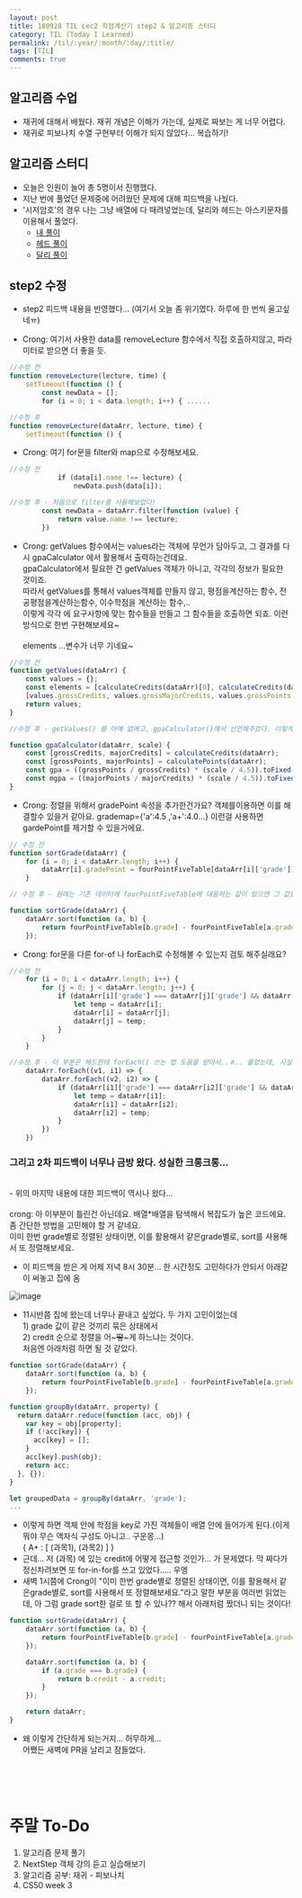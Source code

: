 ```yaml
---
layout: post
title: 180928 TIL Lec2 학점계산기 step2 & 알고리즘 스터디
category: TIL (Today I Learned)
permalink: /til/:year/:month/:day/:title/
tags: [TIL]
comments: true
---
```


## 알고리즘 수업
- 재귀에 대해서 배웠다. 재귀 개념은 이해가 가는데, 실제로 짜보는 게 너무 어렵다.
- 재귀로 피보나치 수열 구현부터 이해가 되지 않았다... 복습하기! 

## 알고리즘 스터디
- 오늘은 인원이 늘어 총 5명이서 진행했다. 
- 지난 번에 풀었던 문제중에 어려웠던 문제에 대해 피드백을 나눴다. 
- '시저암호'의 경우 나는 그냥 배열에 다 때려넣었는데, 달리와 헤드는 아스키문자를 이용해서 풀었다. <br>
    - [내 풀이](https://gist.github.com/developersoom/70894f94a6e711a8ed11f9794a4dcf8b) <br>
    -  [헤드 풀이](https://gist.github.com/HTMLhead/ad066b88fed7085d28f4adc5f070141a)<br>
    - [달리 풀이](https://gist.github.com/amorfati0310/e27f175658cec604434d241bef2d4eb2)

## step2 수정
- step2 피드백 내용을 반영했다... (여기서 오늘 좀 위기였다. 하루에 한 번씩 울고싶네ㅠ)

* Crong: 여기서 사용한 data를 removeLecture 함수에서 직접 호출하지않고, 파라미터로 받으면 더 좋을 듯.

```javascript
//수정 전
function removeLecture(lecture, time) {
    setTimeout(function () {
        const newData = [];
        for (i = 0; i < data.length; i++) { ......

//수정 후
function removeLecture(dataArr, lecture, time) {
    setTimeout(function () {
```

* Crong: 여기 for문을 filter와 map으로 수정해보세요.

```javascript
//수정 전
            if (data[i].name !== lecture) {
                newData.push(data[i]);

//수정 후 - 처음으로 filter를 사용해보았다! 
        const newData = dataArr.filter(function (value) {
            return value.name !== lecture;
        })
```

* Crong: getValues 함수에서는 values라는 객체에 무언가 담아두고, 그 결과를 다시 gpaCalculator 에서 활용해서 출력하는건데요.<br> 
gpaCalculator에서 필요한 건 getValues 객체가 아니고, 각각의 정보가 필요한 것이죠.<br>
따라서 getValues를 통해서 values객체를 만들지 않고, 평점을계산하는 함수, 전공평점을계산하는함수, 이수학점을 계산하는 함수,..<br>
이렇게 각각 에 요구사항에 맞는 함수들을 만들고 그 함수들을 호출하면 되죠. 이런방식으로 한번 구현해보세요~
<br><br>
elements ...변수가 너무 기네요~

```javascript
//수정 전
function getValues(dataArr) {
    const values = {};
    const elements = [calculateCredits(dataArr)[0], calculateCredits(dataArr)[1], calculatePoints(dataArr)[0], calculatePoints(dataArr)[1], parseFloat((calculatePoints(dataArr)[0] / calculateCredits(dataArr)[0]).toFixed(2)), parseFloat((calculatePoints(dataArr)[1] / calculateCredits(dataArr)[1]).toFixed(2))];
    [values.grossCredits, values.grossMajorCredits, values.grossPoints, values.grossMajorPoints, values.gpa, values.mgpa] = elements;
    return values;
}

//수정 후 - getValues() 를 아예 없애고, gpaCalculator()에서 선언해주었다. 이렇게 해야 나중에 알아보기도 쉽고 디버깅에도 적절하다고..  확실히 변수명으로 무슨 값인지 알 수 있으니 좋다. 

function gpaCalculator(dataArr, scale) {
    const [grossCredits, majorCredits] = calculateCredits(dataArr);
    const [grossPoints, majorPoints] = calculatePoints(dataArr);
    const gpa = ((grossPoints / grossCredits) * (scale / 4.5)).toFixed(2);
    const mgpa = ((majorPoints / majorCredits) * (scale / 4.5)).toFixed(2);
}
```

* Crong: 정렬을 위해서 gradePoint 속성을 추가한건가요? 객체를이용하면 이를 해결할수 있을거 같아요.
grademap={'a':4.5 ,'a+':4.0...} 이런걸 사용하면 gardePoint를 제거할 수 있을거에요.

```javascript
// 수정 전
function sortGrade(dataArr) {
    for (i = 0; i < dataArr.length; i++) {
        dataArr[i].gradePoint = fourPointFiveTable[dataArr[i]['grade']];
    }

// 수정 후 - 원래는 기존 데이터에 fourPointFiveTable에 대응하는 값이 있으면 그 값을 gradePoint에 넣도록 했는데, 아래처럼 바로 값을 가져와서 크기 비교를 하도록 수정하였다. 

function sortGrade(dataArr) {
    dataArr.sort(function (a, b) {
        return fourPointFiveTable[b.grade] - fourPointFiveTable[a.grade];
    });
```

* Crong: for문을 다른 for-of 나 forEach로 수정해볼 수 있는지 검토 해주실래요?

```javascript
//수정 전
    for (i = 0; i < dataArr.length; i++) {
        for (j = 0; j < dataArr.length; j++) {
            if (dataArr[i]['grade'] === dataArr[j]['grade'] && dataArr[i]['credit'] > dataArr[j]['credit']) {
                let temp = dataArr[i];
                dataArr[i] = dataArr[j];
                dataArr[j] = temp;
            }
        }
    }

//수정 후 - 이 부분은 헤드한테 forEach() 쓰는 법 도움을 받아서..ㅎ.. 풀었는데, 사실 이 전이랑 복잡도가 똑같은데 굳이 이렇게 해야되나 싶었지만 해봄... 
    dataArr.forEach((v1, i1) => {
        dataArr.forEach((v2, i2) => {
            if (dataArr[i1]['grade'] === dataArr[i2]['grade'] && dataArr[i1]['credit'] > dataArr[i2]['credit']) {
                let temp = dataArr[i1];
                dataArr[i1] = dataArr[i2];
                dataArr[i2] = temp;
            }
        })
    })
```

### 그리고 2차 피드백이 너무나 금방 왔다. 성실한 크롱크롱...
<br>
- 위의 마지막 내용에 대한 피드백이 역시나 왔다... <br><br>
crong: 아 이부분이 틀린건 아닌데요. 배열*배열을 탐색해서 복잡도가 높은 코드에요.<br>
좀 간단한 방법을 고민해야 할 거 같네요.<br>
이미 한번 grade별로 정렬된 상태이면, 이를 활용해서 같은grade별로, sort를 사용해서 또 정렬해보세요.

- 이 피드백을 받은 게 어제 저녁 8시 30분... 한 시간정도 고민하다가 안되서 아래같이 써놓고 집에 옴 

![image](https://user-images.githubusercontent.com/40848630/46215968-8b47d580-c379-11e8-8619-bebe2250f3ec.png)


- 11시반쯤 집에 왔는데 너무나 끝내고 싶었다. 두 가지 고민이었는데 
<br> 1) grade 값이 같은 것끼리 묶은 상태에서 
<br> 2) credit 순으로 정렬을 어~~~떻~~~게 하느냐는 것이다.
<br> 처음엔 아래처럼 하면 될 것 같았다.

```javascript
function sortGrade(dataArr) {
    dataArr.sort(function (a, b) {
        return fourPointFiveTable[b.grade] - fourPointFiveTable[a.grade];
    });

function groupBy(dataArr, property) {
  return dataArr.reduce(function (acc, obj) {
    var key = obj[property];
    if (!acc[key]) {
      acc[key] = [];
    }
    acc[key].push(obj);
    return acc;
  }, {});
}

let groupedData = groupBy(dataArr, 'grade');
...
```

- 이렇게 하면 객체 안에 학점을 key로 가진 객체들이 배열 안에 들어가게 된다.(이게 뭐야 무슨 액자식 구성도 아니고.. 구운몽...) <br>
{ A+ : [ (과목1), (과목2) ] }
- 근데... 저 (과목) 에 있는 credit에 어떻게 접근할 것인가... 가 문제였다. 막 짜다가 정신차려보면 또 for-in-for를 쓰고 있었다..... 우엥 
- 새벽 1시쯤에 Crong이 "이미 한번 grade별로 정렬된 상태이면, 이를 활용해서 같은grade별로, sort를 사용해서 또 정렬해보세요."라고 말한 부분을 여러번 읽었는데, 아 그럼 grade sort한 걸로 또 할 수 있나?? 해서 아래처럼 짰더니 되는 것이다! 

```javascript
function sortGrade(dataArr) {
    dataArr.sort(function (a, b) {
        return fourPointFiveTable[b.grade] - fourPointFiveTable[a.grade];
    });

    dataArr.sort(function (a, b) {
        if (a.grade === b.grade) {
            return b.credit - a.credit;
        }
    });

    return dataArr;
}
```

- 왜 이렇게 간단하게 되는거지... 허무하게... <br> 어쨌든 새벽에 PR을 날리고 잠들었다.

<br>
<br>
<br>


# 주말 To-Do
1. 알고리즘 문제 풀기
2. NextStep 객체 강의 듣고 실습해보기
3. 알고리즘 공부: 재귀 - 피보나치
4. CS50 week 3